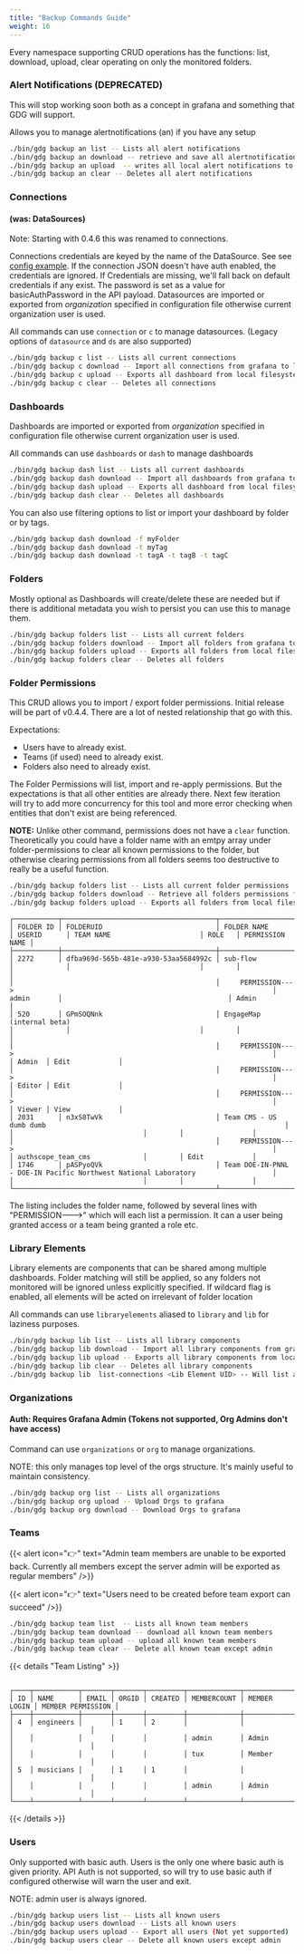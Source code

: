 ```yaml
---
title: "Backup Commands Guide"
weight: 16
---
```


Every namespace supporting CRUD operations has the functions: list, download, upload, clear operating on only the monitored folders.



### Alert Notifications (DEPRECATED)

This will stop working soon both as a concept in grafana and something that GDG will support.

Allows you to manage alertnotifications (an) if you have any setup

```sh
./bin/gdg backup an list -- Lists all alert notifications
./bin/gdg backup an download -- retrieve and save all alertnotifications from grafana
./bin/gdg backup an upload  -- writes all local alert notifications to grafana
./bin/gdg backup an clear -- Deletes all alert notifications
```

### Connections
#### (was: DataSources)

Note:  Starting with 0.4.6 this was renamed to connections.

Connections credentials are keyed by the name of the DataSource.  See see [config example](https://github.com/esnet/gdg/blob/master/conf/importer-example.yml).  If the connection JSON doesn't have auth enabled, the credentials are ignored.  If Credentials are missing, we'll fall back on default credentials if any exist.  The password is set as a value for basicAuthPassword in the API payload.
Datasources are imported or exported from _organization_ specified in configuration file otherwise current organization user is used.


All commands can use `connection` or `c` to manage datasources.  (Legacy options of `datasource` and `ds` are also supported)

```sh
./bin/gdg backup c list -- Lists all current connections
./bin/gdg backup c download -- Import all connections from grafana to local file system
./bin/gdg backup c upload -- Exports all dashboard from local filesystem (matching folder filter) to Grafana
./bin/gdg backup c clear -- Deletes all connections
```


### Dashboards

Dashboards are imported or exported from _organization_ specified in configuration file otherwise current organization user is used.

All commands can use `dashboards` or `dash` to manage dashboards

```sh
./bin/gdg backup dash list -- Lists all current dashboards
./bin/gdg backup dash download -- Import all dashboards from grafana to local file system
./bin/gdg backup dash upload -- Exports all dashboard from local filesystem (matching folder filter) to Grafana
./bin/gdg backup dash clear -- Deletes all dashboards
```

You can also use filtering options to list or import your dashboard by folder or by tags.

```sh
./bin/gdg backup dash download -f myFolder
./bin/gdg backup dash download -t myTag
./bin/gdg backup dash download -t tagA -t tagB -t tagC
```



### Folders

Mostly optional as Dashboards will create/delete these are needed but if there is additional metadata you wish to persist you can use this to manage them.

```sh
./bin/gdg backup folders list -- Lists all current folders
./bin/gdg backup folders download -- Import all folders from grafana to local file system
./bin/gdg backup folders upload -- Exports all folders from local filesystem
./bin/gdg backup folders clear -- Deletes all folders
```

### Folder Permissions

This CRUD allows you to import / export folder permissions.  Initial release will be part of v0.4.4.  There are a lot of nested relationship that go with this.

Expectations:
  - Users have to already exist.
  - Teams (if used) need to already exist.
  - Folders also need to already exist.

The Folder Permissions will list, import and re-apply permissions.  But the expectations is that all other entities are already there.  Next few iteration will try to add more concurrency for
this tool and more error checking when entities that don't exist are being referenced.

**NOTE:** Unlike other command, permissions does not have a `clear` function.  Theoretically you could have a folder name with an emtpy array under folder-permissions to clear all known permissions to the folder, but otherwise
clearing permissions from all folders seems too destructive to really be a useful function.

```sh
./bin/gdg backup folders list -- Lists all current folder permissions
./bin/gdg backup folders download -- Retrieve all folders permissions from Grafana
./bin/gdg backup folders upload -- Exports all folders from local filesystem
```

```
┌───────────┬──────────────────────────────────────┬───────────────────────────────────────────────────────────────────────────────────┬─────────────┬────────────────────────────────┬────────┬─────────────────┐
│ FOLDER ID │ FOLDERUID                            │ FOLDER NAME                                                                       │ USERID      │ TEAM NAME                      │ ROLE   │ PERMISSION NAME │
├───────────┼──────────────────────────────────────┼───────────────────────────────────────────────────────────────────────────────────┼─────────────┼────────────────────────────────┼────────┼─────────────────┤
│ 2272      │ dfba969d-565b-481e-a930-53aa5684992c │ sub-flow                                                                          │             │                                │        │                 │
│                                                  │     PERMISSION--->                                                                │ admin       │                                         │ Admin           │
│ 520       │ GPmSOQNnk                            │ EngageMap (internal beta)                                                         │             │                                │        │                 │
│                                                  │     PERMISSION--->                                                                │                                              │ Admin  │ Edit            │
│                                                  │     PERMISSION--->                                                                │                                              │ Editor │ Edit            │
│                                                  │     PERMISSION--->                                                                │                                              │ Viewer │ View            │
│ 2031      │ n3xS8TwVk                            │ Team CMS - US dumb dumb                                                           │             │                                │        │                 │
│                                                  │     PERMISSION--->                                                                │             │ authscope_team_cms             │        │ Edit            │
│ 1746      │ pASPyoQVk                            │ Team DOE-IN-PNNL - DOE-IN Pacific Northwest National Laboratory                   │             │                                │        │                 │
└──────────────────────────────────────────────────┴───────────────────────────────────────────────────────────────────────────────────┴─────────────┴────────────────────────────────┴────────┴─────────────────┘
```

The listing includes the folder name, followed by several lines with "PERMISSION--->" which will each list a permission.  It can a user being granted access or a team being granted a role etc.



### Library Elements

Library elements are components that can be shared among multiple dashboards.  Folder matching will still be applied, so any folders not monitored will be ignored unless explicitly specified.  If wildcard flag is enabled, all elements will be acted on irrelevant of folder location

All commands can use `libraryelements` aliased to `library` and `lib` for laziness purposes.

```sh
./bin/gdg backup lib list -- Lists all library components
./bin/gdg backup lib download -- Import all library components from grafana to local file system
./bin/gdg backup lib upload -- Exports all library components from local filesystem (matching folder filter) to Grafana
./bin/gdg backup lib clear -- Deletes all library components
./bin/gdg backup lib  list-connections <Lib Element UID> -- Will list all of the dashboards connected to the Lib Element (Coming in v0.4.2)
```



### Organizations
#### Auth:  Requires Grafana Admin (Tokens not supported, Org Admins don't have access)
Command can use `organizations` or `org` to manage organizations.

NOTE: this only manages top level of the orgs structure. It's mainly useful to maintain consistency.

```sh
./bin/gdg backup org list -- Lists all organizations
./bin/gdg backup org upload -- Upload Orgs to grafana
./bin/gdg backup org download -- Download Orgs to grafana
```

### Teams

{{< alert icon="👉" text="Admin team members are unable to be exported back.  Currently all members except the server admin will be exported as regular members" />}}

{{< alert icon="👉" text="Users need to be created before team export can succeed" />}}

```sh
./bin/gdg backup team list  -- Lists all known team members
./bin/gdg backup team download -- download all known team members
./bin/gdg backup team upload -- upload all known team members
./bin/gdg backup team clear -- Delete all known team except admin
```

{{< details "Team Listing" >}}
```

┌────┬───────────┬───────┬───────┬─────────┬─────────────┬──────────────┬───────────────────┐
│ ID │ NAME      │ EMAIL │ ORGID │ CREATED │ MEMBERCOUNT │ MEMBER LOGIN │ MEMBER PERMISSION │
├────┼───────────┼───────┼───────┼─────────┼─────────────┼──────────────┼───────────────────┤
│ 4  │ engineers │       │ 1     │ 2       │             │              │                   │
│    │           │       │       │         │ admin       │ Admin        │                   │
│    │           │       │       │         │ tux         │ Member       │                   │
│ 5  │ musicians │       │ 1     │ 1       │             │              │                   │
│    │           │       │       │         │ admin       │ Admin        │                   │
└────┴───────────┴───────┴───────┴─────────┴─────────────┴──────────────┴───────────────────┘

```
{{< /details >}}


### Users

Only supported with basic auth.  Users is the only one where basic auth is given priority.  API Auth is not supported, so will try to use basic auth if configured otherwise will warn the user and exit.

NOTE: admin user is always ignored.

```sh
./bin/gdg backup users list -- Lists all known users
./bin/gdg backup users download -- Lists all known users
./bin/gdg backup users upload -- Export all users (Not yet supported)
./bin/gdg backup users clear -- Delete all known users except admin
```

